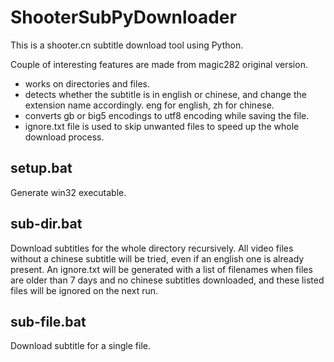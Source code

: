 ShooterSubPyDownloader
======================

This is a shooter.cn subtitle download tool using Python.

Couple of interesting features are made from magic282 original version.

- works on directories and files.
- detects whether the subtitle is in english or chinese, and change the extension name accordingly. eng for english, zh for chinese.
- converts gb or big5 encodings to utf8 encoding while saving the file.
- ignore.txt file is used to skip unwanted files to speed up the whole download process.


setup.bat
---------

Generate win32 executable.


sub-dir.bat
-----------

Download subtitles for the whole directory recursively. All video files without a chinese subtitle will be tried, even if an english one is already present. An ignore.txt will be generated with a list of filenames when files are older than 7 days and no chinese subtitles downloaded, and these listed files will be ignored on the next run.


sub-file.bat
------------

Download subtitle for a single file.

